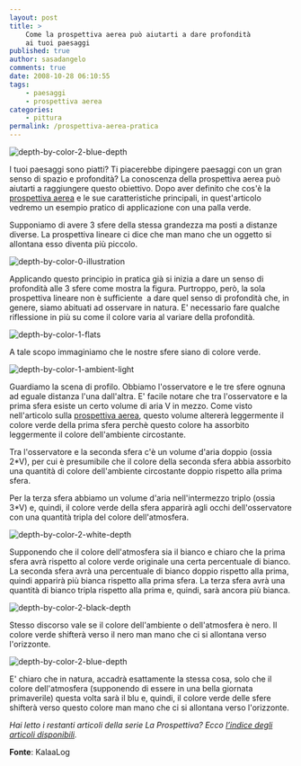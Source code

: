 ```yaml
---
layout: post
title: >
    Come la prospettiva aerea può aiutarti a dare profondità
    ai tuoi paesaggi
published: true
author: sasadangelo
comments: true
date: 2008-10-28 06:10:55
tags:
    - paesaggi
    - prospettiva aerea
categories:
    - pittura
permalink: /prospettiva-aerea-pratica
---
```


![depth-by-color-2-blue-depth](https://www.disegnoepittura.it/wp-content/uploads/depth-by-color-2-blue-depth.png "depth-by-color-2-blue-depth")

I tuoi paesaggi sono piatti? Ti piacerebbe dipingere paesaggi con un gran senso di spazio e profondità? La conoscenza della prospettiva aerea può aiutarti a raggiungere questo obiettivo. Dopo aver definito che cos'è la [prospettiva aerea](https://www.disegnoepittura.it/prospettiva-aerea/) e le sue caratteristiche principali, in quest'articolo vedremo un esempio pratico di applicazione con una palla verde.

Supponiamo di avere 3 sfere della stessa grandezza ma posti a distanze diverse. La prospettiva lineare ci dice che man mano che un oggetto si allontana esso diventa più piccolo.

![depth-by-color-0-illustration](https://www.disegnoepittura.it/wp-content/uploads/depth-by-color-0-illustration.png "depth-by-color-0-illustration")

Applicando questo principio in pratica già si inizia a dare un senso di profondità alle 3 sfere come mostra la figura. Purtroppo, però, la sola prospettiva lineare non è sufficiente  a dare quel senso di profondità che, in genere, siamo abituati ad osservare in natura. E' necessario fare qualche riflessione in più su come il colore varia al variare della profondità.

![depth-by-color-1-flats](https://www.disegnoepittura.it/wp-content/uploads/depth-by-color-1-flats.png "depth-by-color-1-flats")

A tale scopo immaginiamo che le nostre sfere siano di colore verde.

![depth-by-color-1-ambient-light](https://www.disegnoepittura.it/wp-content/uploads/depth-by-color-1-ambient-light.png "depth-by-color-1-ambient-light")

Guardiamo la scena di profilo. Obbiamo l'osservatore e le tre sfere ognuna ad eguale distanza l'una dall'altra. E' facile notare che tra l'osservatore e la prima sfera esiste un certo volume di aria V in mezzo. Come visto nell'articolo sulla [prospettiva aerea](https://www.disegnoepittura.it/prospettiva-aerea/), questo volume altererà leggermente il colore verde della prima sfera perchè questo colore ha assorbito leggermente il colore dell'ambiente circostante.

Tra l'osservatore e la seconda sfera c'è un volume d'aria doppio (ossia 2\*V), per cui è presumibile che il colore della seconda sfera abbia assorbito una quantità di colore dell'ambiente circostante doppio rispetto alla prima sfera.

Per la terza sfera abbiamo un volume d'aria nell'intermezzo triplo (ossia 3\*V) e, quindi, il colore verde della sfera apparirà agli occhi dell'osservatore con una quantità tripla del colore dell'atmosfera.

![depth-by-color-2-white-depth](https://www.disegnoepittura.it/wp-content/uploads/depth-by-color-2-white-depth.png "depth-by-color-2-white-depth")

Supponendo che il colore dell'atmosfera sia il bianco e chiaro che la prima sfera avrà rispetto al colore verde originale una certa percentuale di bianco. La seconda sfera avrà una percentuale di bianco doppio rispetto alla prima, quindi apparirà più bianca rispetto alla prima sfera. La terza sfera avrà una quantità di bianco tripla rispetto alla prima e, quindi, sarà ancora più bianca.

![depth-by-color-2-black-depth](https://www.disegnoepittura.it/wp-content/uploads/depth-by-color-2-black-depth.png "depth-by-color-2-black-depth")

Stesso discorso vale se il colore dell'ambiente o dell'atmosfera è nero. Il colore verde shifterà verso il nero man mano che ci si allontana verso l'orizzonte.

![depth-by-color-2-blue-depth](https://www.disegnoepittura.it/wp-content/uploads/depth-by-color-2-blue-depth.png "depth-by-color-2-blue-depth")

E' chiaro che in natura, accadrà esattamente la stessa cosa, solo che il colore dell'atmosfera (supponendo di essere in una bella giornata primaverile) questa volta sarà il blu e, quindi, il colore verde delle sfere shifterà verso questo colore man mano che ci si allontana verso l'orizzonte.

_Hai letto i restanti articoli della serie La Prospettiva? Ecco [l’indice degli articoli disponibili](https://www.disegnoepittura.it/prospettiva/ "La Prospettiva")._

**Fonte**: KalaaLog
